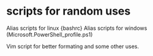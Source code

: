 # scripts for random uses

Alias scripts for linux {bashrc}
Alias scripts for windows (Microsoft.PowerShell_profile.ps1)

Vim script for better formating and some other uses.
